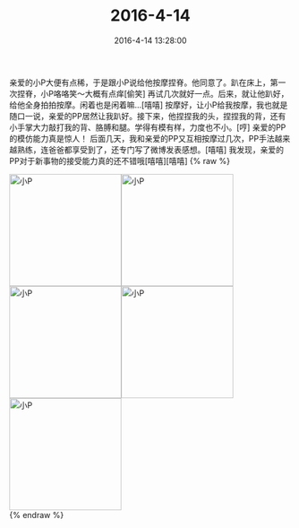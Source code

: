 ﻿---
title: "2016-4-14"
date: 2016-4-14 13:28:00
tags:
categories: 妈妈
---
亲爱的小P大便有点稀，于是跟小P说给他按摩捏脊。他同意了。趴在床上，第一次捏脊，小P咯咯笑～大概有点痒[偷笑]
再试几次就好一点。后来，就让他趴好，给他全身拍拍按摩。闲着也是闲着嘛…[嘻嘻]
按摩好，让小P给我按摩，我也就是随口一说，亲爱的PP居然让我趴好。接下来，他捏捏我的头，捏捏我的背，还有小手掌大力敲打我的背、胳膊和腿。学得有模有样，力度也不小。[哼]
亲爱的PP的模仿能力真是惊人！
后面几天，我和亲爱的PP又互相按摩过几次，PP手法越来越熟练，连爸爸都享受到了，还专门写了微博发表感想。[嘻嘻]
我发现，亲爱的PP对于新事物的接受能力真的还不错哦[嘻嘻][嘻嘻]
{% raw %}
<div style="width:500 px">
<div style="float:left; width:100 px"><img src="/images/微信图片_20171012141724.jpg" width="200" alt="小P"></div>
<div style="float:left; width:100 px"><img src="/images/微信图片_20171012141732.jpg" width="200" alt="小P"></div>
<div style="float:left; width:100 px"><img src="/images/微信图片_20171012141739.jpg" width="200" alt="小P"></div>
<div style="float:left; width:100 px"><img src="/images/微信图片_20171012141747.jpg" width="200" alt="小P"></div>
<div style="float:left; width:100 px"><img src="/images/微信图片_20171012141755.jpg" width="200" alt="小P"></div>
<div style="clear:both"></div>
</div>
{% endraw %}